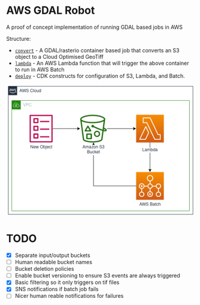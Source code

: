# AWS GDAL Robot
A proof of concept implementation of running GDAL based jobs in AWS

Structure:
* [`convert`](convert/) - A GDAL/rasterio container based job that converts an S3 object to a Cloud Optimised GeoTiff
* [`lambda`](lambda/) - An AWS Lambda function that will trigger the above container to run in AWS Batch
* [`deploy`](deploy/) - CDK constructs for configuration of S3, Lambda, and Batch.

![AWS Diagram](diagram.png)

# TODO

- [x] Separate input/output buckets
- [ ] Human readable bucket names
- [ ] Bucket deletion policies
- [ ] Enable bucket versioning to ensure S3 events are always triggered
- [x] Basic filtering so it only triggers on tif files
- [x] SNS notifications if batch job fails
- [ ] Nicer human reable notifications for failures